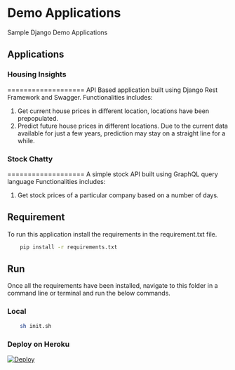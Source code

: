 # Demo Applications
Sample Django Demo Applications

## Applications
### Housing Insights
===================
API Based application built using Django Rest Framework and Swagger.
Functionalities includes:
1. Get current house prices in different location, locations have been prepopulated.
2. Predict future house prices in different locations. Due to the current data available for just a few years, prediction may stay on a straight line for a while.

### Stock Chatty
===================
A simple stock API built using GraphQL query language
Functionalities includes:
1. Get stock prices of a particular company based on a number of days.

## Requirement
To run this application install the requirements in the requirement.txt file.
```bash
    pip install -r requirements.txt
```

## Run
Once all the requirements have been installed, navigate to this folder in a command line or terminal and run the below commands.

### Local
```bash
    sh init.sh
```

### Deploy on Heroku
[![Deploy](https://www.herokucdn.com/deploy/button.svg)](https://heroku.com/deploy)





